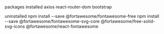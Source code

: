 packages installed
axios
react-router-dom
bootstrap


uninstalled
npm install --save @fortawesome/fontawesome-free
npm install --save @fortawesome/fontawesome-svg-core @fortawesome/free-solid-svg-icons @fortawesome/react-fontawesome